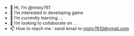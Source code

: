 - 👋 Hi, I’m @misty761
- 👀 I’m interested in developing game
- 🌱 I’m currently learning ...
- 💞️ I’m looking to collaborate on ...
- 📫 How to reach me : send email to misty7610@ymail.com

<!---
misty761/misty761 is a ✨ special ✨ repository because its `README.md` (this file) appears on your GitHub profile.
You can click the Preview link to take a look at your changes.
--->
